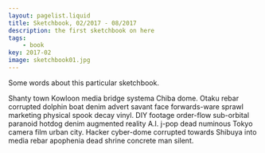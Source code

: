 ```yaml
---
layout: pagelist.liquid
title: Sketchbook, 02/2017 - 08/2017
description: the first sketchbook on here
tags: 
    - book
key: 2017-02
image: sketchbook01.jpg
---
```


Some words about this particular sketchbook.

Shanty town Kowloon media bridge systema Chiba dome. Otaku rebar corrupted dolphin boat denim advert savant face forwards-ware sprawl marketing physical spook decay vinyl. DIY footage order-flow sub-orbital paranoid hotdog denim augmented reality A.I. j-pop dead numinous Tokyo camera film urban city. Hacker cyber-dome corrupted towards Shibuya into media rebar apophenia dead shrine concrete man silent. 